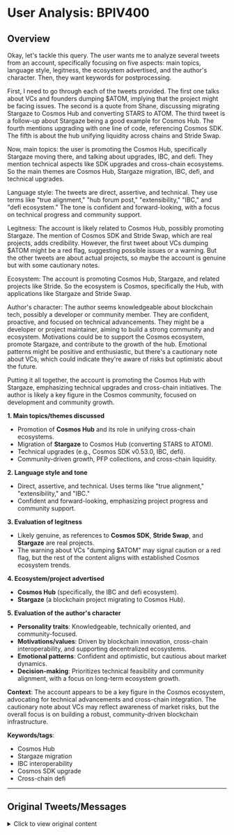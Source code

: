 # User Analysis: BPIV400

## Overview

<think>
Okay, let's tackle this query. The user wants me to analyze several tweets from an account, specifically focusing on five aspects: main topics, language style, legitness, the ecosystem advertised, and the author's character. Then, they want keywords for postprocessing.

First, I need to go through each of the tweets provided. The first one talks about VCs and founders dumping $ATOM, implying that the project might be facing issues. The second is a quote from Shane, discussing migrating Stargaze to Cosmos Hub and converting STARS to ATOM. The third tweet is a follow-up about Stargaze being a good example for Cosmos Hub. The fourth mentions upgrading with one line of code, referencing Cosmos SDK. The fifth is about the hub unifying liquidity across chains and Stride Swap.

Now, main topics: the user is promoting the Cosmos Hub, specifically Stargaze moving there, and talking about upgrades, IBC, and defi. They mention technical aspects like SDK upgrades and cross-chain ecosystems. So the main themes are Cosmos Hub, Stargaze migration, IBC, defi, and technical upgrades.

Language style: The tweets are direct, assertive, and technical. They use terms like "true alignment," "hub forum post," "extensibility," "IBC," and "defi ecosystem." The tone is confident and forward-looking, with a focus on technical progress and community support.

Legitness: The account is likely related to Cosmos Hub, possibly promoting Stargaze. The mention of Cosmos SDK and Stride Swap, which are real projects, adds credibility. However, the first tweet about VCs dumping $ATOM might be a red flag, suggesting possible issues or a warning. But the other tweets are about actual projects, so maybe the account is genuine but with some cautionary notes.

Ecosystem: The account is promoting Cosmos Hub, Stargaze, and related projects like Stride. So the ecosystem is Cosmos, specifically the Hub, with applications like Stargaze and Stride Swap.

Author's character: The author seems knowledgeable about blockchain tech, possibly a developer or community member. They are confident, proactive, and focused on technical advancements. They might be a developer or project maintainer, aiming to build a strong community and ecosystem. Motivations could be to support the Cosmos ecosystem, promote Stargaze, and contribute to the growth of the hub. Emotional patterns might be positive and enthusiastic, but there's a cautionary note about VCs, which could indicate they're aware of risks but optimistic about the future.

Putting it all together, the account is promoting the Cosmos Hub with Stargaze, emphasizing technical upgrades and cross-chain initiatives. The author is likely a key figure in the Cosmos community, focused on development and community growth.
</think>

**1. Main topics/themes discussed**  
- Promotion of **Cosmos Hub** and its role in unifying cross-chain ecosystems.  
- Migration of **Stargaze** to Cosmos Hub (converting STARS to ATOM).  
- Technical upgrades (e.g., Cosmos SDK v0.53.0, IBC, defi).  
- Community-driven growth, PFP collections, and cross-chain liquidity.  

**2. Language style and tone**  
- Direct, assertive, and technical. Uses terms like "true alignment," "extensibility," and "IBC."  
- Confident and forward-looking, emphasizing project progress and community support.  

**3. Evaluation of legitness**  
- Likely genuine, as references to **Cosmos SDK**, **Stride Swap**, and **Stargaze** are real projects.  
- The warning about VCs "dumping $ATOM" may signal caution or a red flag, but the rest of the content aligns with established Cosmos ecosystem trends.  

**4. Ecosystem/project advertised**  
- **Cosmos Hub** (specifically, the IBC and defi ecosystem).  
- **Stargaze** (a blockchain project migrating to Cosmos Hub).  

**5. Evaluation of the author's character**  
- **Personality traits**: Knowledgeable, technically oriented, and community-focused.  
- **Motivations/values**: Driven by blockchain innovation, cross-chain interoperability, and supporting decentralized ecosystems.  
- **Emotional patterns**: Confident and optimistic, but cautious about market dynamics.  
- **Decision-making**: Prioritizes technical feasibility and community alignment, with a focus on long-term ecosystem growth.  

**Context**: The account appears to be a key figure in the Cosmos ecosystem, advocating for technical advancements and cross-chain integration. The cautionary note about VCs may reflect awareness of market risks, but the overall focus is on building a robust, community-driven blockchain infrastructure.  

**Keywords/tags**:  
- Cosmos Hub  
- Stargaze migration  
- IBC interoperability  
- Cosmos SDK upgrade  
- Cross-chain defi
---
## Original Tweets/Messages

<details>
<summary>Click to view original content</summary>

| Type | Content |
|------|---------|
| messages | There are no VCs or founders who will dump $ATOM on you 

They’re already gone. They’ve been gone for years 

Join us |
| tweets | "{\"bookmarkCount\":1,\"conversationId\":\"1918035206721675614\",\"hashtags\":[],\"id\":\"1918035206721675614\",\"isQuoted\":true,\"isRetweet\":false,\"language\":\"en\",\"likes\":97,\"name\":\"barry (🥧,📈)\",\"mentions\":[],\"permanentUrl\":\"https://x.com/BPIV400/status/1918035206721675614\",\"photos\":[],\"poll\":null,\"quotedStatus\":{\"bookmarkCount\":13,\"conversationId\":\"1918008963234234677\",\"hashtags\":[],\"id\":\"1918008963234234677\",\"isQuoted\":false,\"isRetweet\":false,\"language\":\"en\",\"likes\":426,\"name\":\"shane.stars ✨🔭 ⚛️🇺🇸\",\"mentions\":[],\"permanentUrl\":\"https://x.com/shan3v/status/1918008963234234677\",\"photos\":[],\"poll\":null,\"quotes\":40,\"replies\":128,\"retweets\":61,\"text\":\"After many deep discussions, I’m proposing a new direction for Stargaze. Migrate Stargaze to Cosmos Hub and convert STARS to ATOM. True alignment is a win-win. I’m working on a Hub forum post that I’ll share soon.\",\"thread\":[],\"timeParsed\":\"2025-05-01T18:25:46.000Z\",\"timestamp\":1746123946,\"urls\":[],\"userId\":\"6068692\",\"username\":\"shan3v\",\"videos\":[],\"views\":54962},\"quotedStatusId\":\"1918008963234234677\",\"quotes\":0,\"replies\":5,\"retweets\":11,\"text\":\"Stargaze is a great example of the kind of application we want to support on the Cosmos Hub: \\n\\n1. Serves app chains: Stargaze has PFP collections that define many different blockchain communities. We want to continue serving and supporting these and more \\n\\n2. Needs excellent\",\"thread\":[],\"timeParsed\":\"2025-05-01T20:10:03.000Z\",\"timestamp\":1746130203,\"urls\":[],\"userId\":\"582120334\",\"username\":\"BPIV400\",\"videos\":[],\"views\":4711}" |
| messages | Stargaze is a great example of the kind of application we want to support on the Cosmos Hub: 

1. Serves app chains: Stargaze has PFP collections that define many different blockchain communities. We want to continue serving and supporting these and more 

2. Needs excellent |
| tweets | "{\"bookmarkCount\":1,\"conversationId\":\"1917634360078983315\",\"hashtags\":[],\"id\":\"1917634360078983315\",\"isQuoted\":true,\"isRetweet\":false,\"language\":\"en\",\"likes\":63,\"name\":\"barry (🥧,📈)\",\"mentions\":[],\"permanentUrl\":\"https://x.com/BPIV400/status/1917634360078983315\",\"photos\":[],\"poll\":null,\"quotedStatus\":{\"bookmarkCount\":5,\"conversationId\":\"1917564717834592292\",\"hashtags\":[],\"id\":\"1917564717834592292\",\"isQuoted\":false,\"isRetweet\":true,\"language\":\"en\",\"likes\":82,\"name\":\"Cosmos SDK\",\"mentions\":[],\"permanentUrl\":\"https://x.com/cosmos_sdk/status/1917564717834592292\",\"photos\":[{\"id\":\"1917564712004509696\",\"url\":\"https://pbs.twimg.com/media/GpyO8iTaYAAtIii.jpg\"}],\"poll\":null,\"quotes\":6,\"replies\":6,\"retweets\":20,\"text\":\"Announcing Cosmos SDK v0.53.0: extensibility and customization.\\n\\nTeams only need to add one new line of code to your app.go files to upgrade.\\n\\nNew features include unordered transactions, epochs, custom minting, and new community pool and governance capabilities. https://t.co/wedabwKext\",\"thread\":[],\"timeParsed\":\"2025-04-30T13:00:30.000Z\",\"timestamp\":1746018030,\"urls\":[],\"userId\":\"1543915300969742339\",\"username\":\"cosmos_sdk\",\"videos\":[],\"views\":11358},\"quotedStatusId\":\"1917564717834592292\",\"quotes\":0,\"replies\":4,\"retweets\":5,\"text\":\"You literally can upgrade with 1 new line of code\",\"thread\":[],\"timeParsed\":\"2025-04-30T17:37:14.000Z\",\"timestamp\":1746034634,\"urls\":[],\"userId\":\"582120334\",\"username\":\"BPIV400\",\"videos\":[],\"views\":1987}" |
| messages | You literally can upgrade with 1 new line of code |
| messages | The hub will unify liquidity across Ethereum, Cosmos, and Solana as we expand IBC and build a defi ecosystem on the hub optimized for cross-chain UX. 

The Stride team is incredible, and we're delighted that Stride Swap will be one of the first native apps

Many more to come |

</details>
